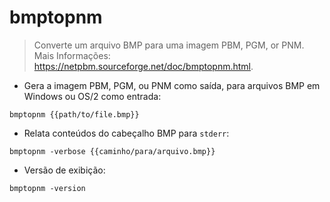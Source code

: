 # bmptopnm

> Converte um arquivo BMP para uma imagem PBM, PGM, or PNM.
> Mais Informações: <https://netpbm.sourceforge.net/doc/bmptopnm.html>.

- Gera a imagem PBM, PGM, ou PNM como saída, para arquivos BMP em Windows ou OS/2 como entrada:

`bmptopnm {{path/to/file.bmp}}`

- Relata conteúdos do cabeçalho BMP para `stderr`:

`bmptopnm -verbose {{caminho/para/arquivo.bmp}}`

- Versão de exibição:

`bmptopnm -version`
